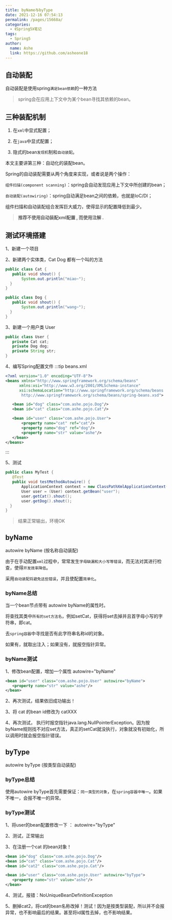 ```yaml
---
title: byName与byType
date: 2021-12-16 07:54:13
permalink: /pages/15668a/
categories:
  - 《Spring5》笔记
tags:
  - Spring5
author:
  name: Ashe
  link: https://github.com/asheone18
---
```

## 自动装配

自动装配是使用spring`满足bean依赖`的一种方法

> spring会在应用上下文中为某个bean寻找其依赖的bean。

## 三种装配机制

1. 在`xml`中显式配置；

2. 在`java`中显式配置；

3. 隐式的bean`发现机`制和`自动装配`。

本文主要讲第三种：自动化的装配bean。

Spring的自动装配需要从两个角度来实现，或者说是两个操作：

`组件扫描(component scanning)`：spring会自动发现应用上下文中所创建的bean；

`自动装配(autowiring)`：spring自动满足bean之间的依赖，也就是IoC/DI；

组件扫描和自动装配组合发挥巨大威力，使得显示的配置降低到最少。

> **推荐不使用自动装配xml配置 , 而使用注解 .**

## 测试环境搭建
1、新建一个项目

2、新建两个实体类，Cat   Dog  都有一个叫的方法

```java
public class Cat {
   public void shout() {
       System.out.println("miao~");
  }
}

public class Dog {
   public void shout() {
       System.out.println("wang~");
  }
}
```

3、新建一个用户类 User

```java
public class User {
   private Cat cat;
   private Dog dog;
   private String str;
}
```

4、编写Spring配置文件
:::tip beans.xml
``` xml
<?xml version="1.0" encoding="UTF-8"?>
<beans xmlns="http://www.springframework.org/schema/beans"
      xmlns:xsi="http://www.w3.org/2001/XMLSchema-instance"
      xsi:schemaLocation="http://www.springframework.org/schema/beans
       http://www.springframework.org/schema/beans/spring-beans.xsd">

   <bean id="dog" class="com.ashe.pojo.Dog"/>
   <bean id="cat" class="com.ashe.pojo.Cat"/>

   <bean id="user" class="com.ashe.pojo.User">
       <property name="cat" ref="cat"/>
       <property name="dog" ref="dog"/>
       <property name="str" value="ashe"/>
   </bean>
</beans>
```
:::

5、测试
```java
public class MyTest {
   @Test
   public void testMethodAutowire() {
       ApplicationContext context = new ClassPathXmlApplicationContext("beans.xml");
       User user = (User) context.getBean("user");
       user.getCat().shout();
       user.getDog().shout();
  }
}
```
> 结果正常输出，环境OK

## byName

autowire byName (按名称自动装配)

由于在手动配置`xml`过程中，常常发生`字母缺漏和大小写等错误`，而无法对其进行检查，使得`开发效率降低`。

采用`自动装配将避免这些错误`，并且使配置`简单化`。

### byName总结

当一个bean节点带有 autowire byName的属性时。

将查找其类中`所有的set方法名`，例如setCat，获得将set去掉并且首字母小写的字符串，即cat。

去`spring容器`中寻找是否有此字符串名称id的对象。

如果有，就取出注入；如果没有，就报空指针异常。

### byName测试

1、修改bean配置，增加一个属性  autowire="byName"

```xml
<bean id="user" class="com.ashe.pojo.User" autowire="byName">
   <property name="str" value="ashe"/>
</bean>
```
2、再次测试，结果依旧成功输出！

3、将 cat 的bean id修改为 catXXX

4、再次测试， 执行时报空指针java.lang.NullPointerException。因为按byName规则找不对应set方法，真正的setCat就没执行，对象就没有初始化，所以调用时就会报空指针错误。

## byType

autowire byType (按类型自动装配)

### byType总结

使用autowire byType首先需要保证：`同一类型的对象`，在`spring容器中唯一`。如果不唯一，会报不唯一的异常。

### byType测试

1、将user的bean配置修改一下 ： autowire="byType"

2、测试，正常输出

3、在注册一个cat 的bean对象！

```xml
<bean id="dog" class="com.ashe.pojo.Dog"/>
<bean id="cat" class="com.ashe.pojo.Cat"/>
<bean id="cat2" class="com.ashe.pojo.Cat"/>

<bean id="user" class="com.ashe.pojo.User" autowire="byType">
   <property name="str" value="ashe"/>
</bean>
```
4、测试，报错：NoUniqueBeanDefinitionException

5、删掉cat2，将cat的bean名称改掉！测试！因为是按类型装配，所以并不会报异常，也不影响最后的结果。甚至将id属性去掉，也不影响结果。

